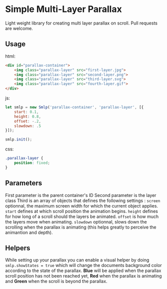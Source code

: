 # Simple Multi-Layer Parallax
Light weight library for creating multi layer parallax on scroll.
Pull requests are welcome.

## Usage
html: 
```html
<div id="parallax-container">
	<img class="parallax-layer" src="first-layer.jpg">
	<img class="parallax-layer" src="second-layer.png">
	<img class="parallax-layer" src="third-layer.svg">
	<img class="parallax-layer" src="fourth-layer.gif">
</div>
```
js:
```javascript
let smlp = new Smlp('parallax-container', 'parallax-layer', [{
	start: 0.1,
	height: 0.8,
	offset: -.2,
	slowdown: .5
}]);

smlp.init();
```
css: 
```css
.parallax-layer {
	position: fixed;
}
```

## Parameters
First parameter is the parent container's ID
Second parameter is the layer class
Third is an array of objects that defines the following settings :
`screen` optionnal, the maximum screen width for which the current object applies.
`start` defines at which scroll position the animation begins.
`height` defines for how long of a scroll should the layers be animated.
`offset` is how much the layers move when animating.
`slowdown` optionnal, slows down the scrolling when the parallax is animating (this helps greatly to perceive the animantion and depth).

## Helpers
While setting up your parallax you can enable a visual helper by doing `smlp.showStates = true` which will change the documents background color according to the state of the parallax.
**Blue** will be applied when the parallax scroll position has not been reached yet, **Red** when the parallax is animating and **Green** when the scroll is beyond the parallax.